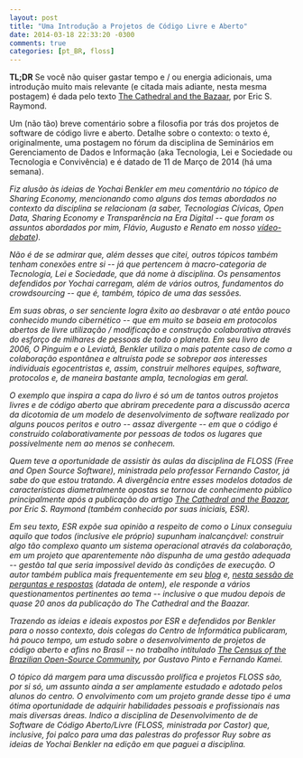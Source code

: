 ```yaml
---
layout: post
title: "Uma Introdução a Projetos de Código Livre e Aberto"
date: 2014-03-18 22:33:20 -0300
comments: true
categories: [pt_BR, floss]
---
```


**TL;DR** Se você não quiser gastar tempo e / ou energia adicionais, uma introdução
muito mais relevante (e citada mais adiante, nesta mesma postagem) é dada pelo
texto [The Cathedral and the Bazaar](http://www.catb.org/esr/writings/cathedral-bazaar/cathedral-bazaar/),
por Eric S. Raymond.

Um (não tão) breve comentário sobre a filosofia por trás dos projetos de software
de código livre e aberto. Detalhe sobre o contexto: o texto é, originalmente, uma
postagem no fórum da disciplina de Seminários em Gerenciamento de Dados e Informação
(aka Tecnologia, Lei e Sociedade ou Tecnologia e Convivência) e é datado de 11 de
Março de 2014 (há uma semana).

<!-- more -->

*Fiz alusão às ideias de Yochai Benkler em meu comentário no tópico de Sharing Economy, mencionando como alguns dos temas abordados no contexto da disciplina se relacionam (a saber, Tecnologias Cívicas, Open Data, Sharing Economy e Transparência na Era Digital -- que foram os assuntos abordados por mim, Flávio, Augusto e Renato em nosso [vídeo-debate](https://www.youtube.com/watch?v=ubU0g71fvXA)).*

*Não é de se admirar que, além desses que citei, outros tópicos também tenham conexões entre si -- já que pertencem à macro-categoria de Tecnologia, Lei e Sociedade, que dá nome à disciplina. Os pensamentos defendidos por Yochai carregam, além de vários outros, fundamentos do crowdsourcing -- que é, também, tópico de uma das sessões.*

*Em suas obras, o ser senciente logra êxito ao desbravar o até então pouco conhecido mundo cibernético -- que em muito se baseia em protocolos abertos de livre utilização / modificação e construção colaborativa através do esforço de milhares de pessoas de todo o planeta. Em seu livro de 2006, O Pinguim e o Leviatã, Benkler utiliza o mais patente caso de como a colaboração espontânea e altruísta pode se sobrepor aos interesses individuais egocentristas e, assim, construir melhores equipes, software, protocolos e, de maneira bastante ampla, tecnologias em geral.*

*O exemplo que inspira a capa do livro é só um de tantos outros projetos livres e de código aberto que abriram precedente para a discussão acerca da dicotomia de um modelo de desenvolvimento de software realizado por alguns poucos peritos e outro -- assaz divergente -- em que o código é construído colaborativamente por pessoas de todos os lugares que possivelmente nem ao menos se conhecem.*

*Quem teve a oportunidade de assistir às aulas da disciplina de FLOSS (Free and Open Source Software), ministrada pelo professor Fernando Castor, já sabe do que estou tratando. A divergência entre esses modelos dotados de características diametralmente opostas se tornou de conhecimento público principalmente após a publicação do artigo [The Cathedral and the Baazar](http://www.catb.org/esr/writings/cathedral-bazaar/cathedral-bazaar/), por Eric S. Raymond (também conhecido por suas iniciais, ESR).*

*Em seu texto, ESR expõe sua opinião a respeito de como o Linux conseguiu aquilo que todos (inclusive ele próprio) supunham inalcançável: construir algo tão complexo quanto um sistema operacional através da colaboração, em um projeto que aparentemente não dispunha de uma gestão adequada -- gestão tal que seria impossível devido às condições de execução. O autor também publica mais frequentemente em seu [blog](http://esr.ibiblio.org/) e, [nesta sessão de perguntas e respostas](http://beta.slashdot.org/story/199209) (datada de ontem), ele responde a vários questionamentos pertinentes ao tema -- inclusive o que mudou depois de quase 20 anos da publicação do The Cathedral and the Baazar.*

*Trazendo as ideias e ideais expostos por ESR e defendidos por Benkler para o nosso contexto, dois colegas do Centro de Informática publicaram, há pouco tempo, um estudo sobre o desenvolvimento de projetos de código aberto e afins no Brasil -- no trabalho intitulado [The Census of the Brazilian Open-Source Community](http://t.co/Bos4oeGJhC), por Gustavo Pinto e Fernando Kamei.*

*O tópico dá margem para uma discussão prolífica e projetos FLOSS são, por si só, um assunto ainda a ser amplamente estudado e adotado pelos alunos do centro. O envolvimento com um projeto grande desse tipo é uma ótima oportunidade de adquirir habilidades pessoais e profissionais nas mais diversas áreas. Indico a disciplina de Desenvolvimento de de Software de Código Aberto/Livre (FLOSS, ministrada por Castor) que, inclusive, foi palco para uma das palestras do professor Ruy sobre as ideias de Yochai Benkler na edição em que paguei a disciplina.*
